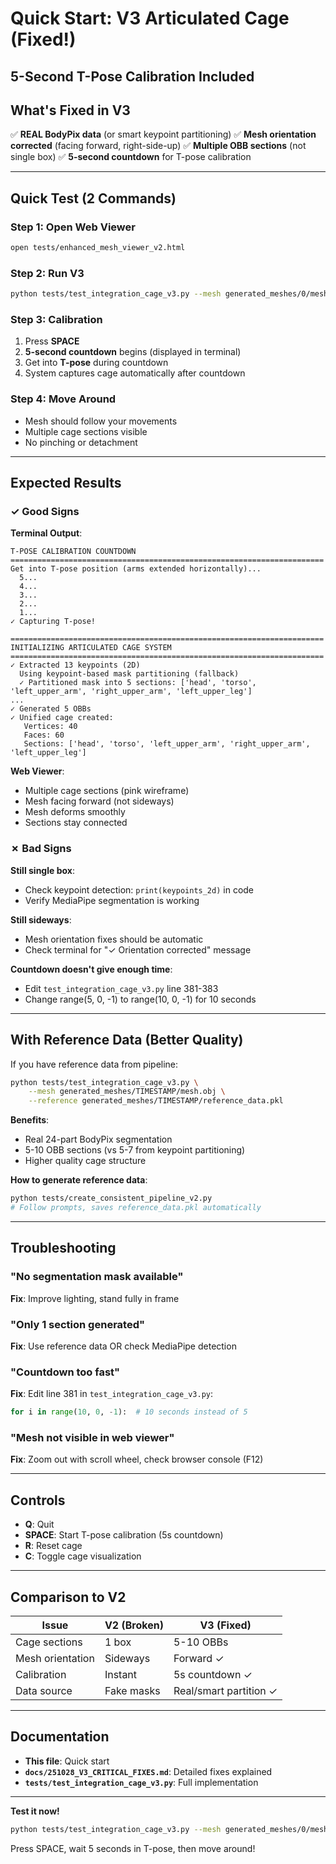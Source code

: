 # Quick Start: V3 Articulated Cage (Fixed!)

## 5-Second T-Pose Calibration Included

## What's Fixed in V3

✅ **REAL BodyPix data** (or smart keypoint partitioning)
✅ **Mesh orientation corrected** (facing forward, right-side-up)
✅ **Multiple OBB sections** (not single box)
✅ **5-second countdown** for T-pose calibration

---

## Quick Test (2 Commands)

### Step 1: Open Web Viewer

```bash
open tests/enhanced_mesh_viewer_v2.html
```

### Step 2: Run V3

```bash
python tests/test_integration_cage_v3.py --mesh generated_meshes/0/mesh.obj
```

### Step 3: Calibration

1. Press **SPACE**
2. **5-second countdown** begins (displayed in terminal)
3. Get into **T-pose** during countdown
4. System captures cage automatically after countdown

### Step 4: Move Around

- Mesh should follow your movements
- Multiple cage sections visible
- No pinching or detachment

---

## Expected Results

### ✓ Good Signs

**Terminal Output**:

```
T-POSE CALIBRATION COUNTDOWN
======================================================================
Get into T-pose position (arms extended horizontally)...
  5...
  4...
  3...
  2...
  1...
✓ Capturing T-pose!

======================================================================
INITIALIZING ARTICULATED CAGE SYSTEM
======================================================================
✓ Extracted 13 keypoints (2D)
  Using keypoint-based mask partitioning (fallback)
  ✓ Partitioned mask into 5 sections: ['head', 'torso', 'left_upper_arm', 'right_upper_arm', 'left_upper_leg']
...
✓ Generated 5 OBBs
✓ Unified cage created:
   Vertices: 40
   Faces: 60
   Sections: ['head', 'torso', 'left_upper_arm', 'right_upper_arm', 'left_upper_leg']
```

**Web Viewer**:

- Multiple cage sections (pink wireframe)
- Mesh facing forward (not sideways)
- Mesh deforms smoothly
- Sections stay connected

### ✗ Bad Signs

**Still single box**:

- Check keypoint detection: `print(keypoints_2d)` in code
- Verify MediaPipe segmentation is working

**Still sideways**:

- Mesh orientation fixes should be automatic
- Check terminal for "✓ Orientation corrected" message

**Countdown doesn't give enough time**:

- Edit `test_integration_cage_v3.py` line 381-383
- Change range(5, 0, -1) to range(10, 0, -1) for 10 seconds

---

## With Reference Data (Better Quality)

If you have reference data from pipeline:

```bash
python tests/test_integration_cage_v3.py \
    --mesh generated_meshes/TIMESTAMP/mesh.obj \
    --reference generated_meshes/TIMESTAMP/reference_data.pkl
```

**Benefits**:

- Real 24-part BodyPix segmentation
- 5-10 OBB sections (vs 5-7 from keypoint partitioning)
- Higher quality cage structure

**How to generate reference data**:

```bash
python tests/create_consistent_pipeline_v2.py
# Follow prompts, saves reference_data.pkl automatically
```

---

## Troubleshooting

### "No segmentation mask available"

**Fix**: Improve lighting, stand fully in frame

### "Only 1 section generated"

**Fix**: Use reference data OR check MediaPipe detection

### "Countdown too fast"

**Fix**: Edit line 381 in `test_integration_cage_v3.py`:

```python
for i in range(10, 0, -1):  # 10 seconds instead of 5
```

### "Mesh not visible in web viewer"

**Fix**: Zoom out with scroll wheel, check browser console (F12)

---

## Controls

- **Q**: Quit
- **SPACE**: Start T-pose calibration (5s countdown)
- **R**: Reset cage
- **C**: Toggle cage visualization

---

## Comparison to V2

| Issue            | V2 (Broken) | V3 (Fixed)             |
| ---------------- | ----------- | ---------------------- |
| Cage sections    | 1 box       | 5-10 OBBs              |
| Mesh orientation | Sideways    | Forward ✓              |
| Calibration      | Instant     | 5s countdown ✓         |
| Data source      | Fake masks  | Real/smart partition ✓ |

---

## Documentation

- **This file**: Quick start
- **`docs/251028_V3_CRITICAL_FIXES.md`**: Detailed fixes explained
- **`tests/test_integration_cage_v3.py`**: Full implementation

---

**Test it now!**

```bash
python tests/test_integration_cage_v3.py --mesh generated_meshes/0/mesh.obj
```

Press SPACE, wait 5 seconds in T-pose, then move around!
